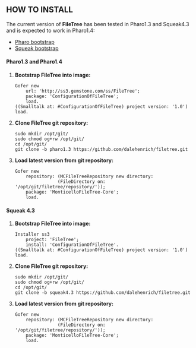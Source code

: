 ## HOW TO INSTALL

The current version of **FileTree** has been tested in Pharo1.3 and Squeak4.3 and is 
expected to work in Pharo1.4:

  * [Pharo bootstrap](#pharo)
  * [Squeak bootstrap](#squeak)

#### <a name="pharo"></a>Pharo1.3 and Pharo1.4

1. **Bootstrap FileTree into image:**

    ```Smalltalk
    Gofer new
        url: 'http://ss3.gemstone.com/ss/FileTree';
        package: 'ConfigurationOfFileTree';
        load.
    ((Smalltalk at: #ConfigurationOfFileTree) project version: '1.0') load.
    ```

2. **Clone FileTree git repository:**

    ```shell
    sudo mkdir /opt/git/
    sudo chmod og+rw /opt/git/
    cd /opt/git/
    git clone -b pharo1.3 https://github.com/dalehenrich/filetree.git
    ```

3. **Load latest version from git repository:**

    ```Smalltalk
    Gofer new
        repository: (MCFileTreeRepository new directory: 
                    (FileDirectory on: '/opt/git/filetree/repository/'));
        package: 'MonticelloFileTree-Core';
        load.
    ```


#### <a name="squeak"></a>Squeak 4.3

1. **Bootstrap FileTree into image:**

    ```Smalltalk
    Installer ss3
        project: 'FileTree';
        install: 'ConfigurationOfFileTree'. 
    ((Smalltalk at: #ConfigurationOfFileTree) project version: '1.0') load.
    ```

2. **Clone FileTree git repository:**

    ```shell
    sudo mkdir /opt/git/
    sudo chmod og+rw /opt/git/
    cd /opt/git/
    git clone -b squeak4.3 https://github.com/dalehenrich/filetree.git
    ```

3. **Load latest version from git repository:**

    ```Smalltalk
    Gofer new
        repository: (MCFileTreeRepository new directory: 
                    (FileDirectory on: '/opt/git/filetree/repository/'));
        package: 'MonticelloFileTree-Core';
        load.
    ```


